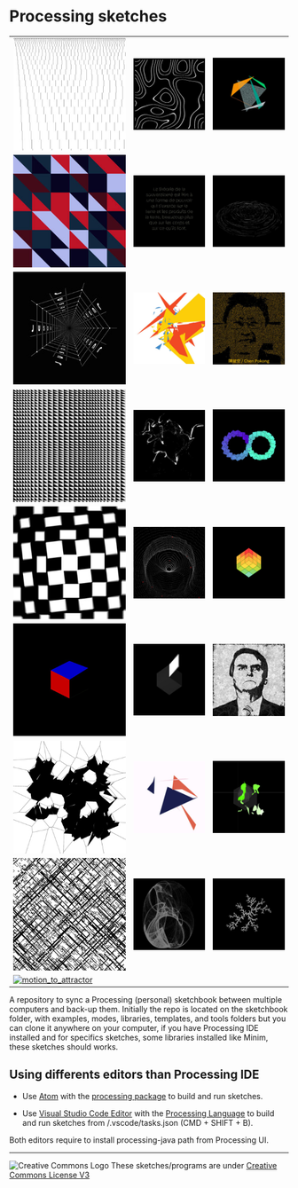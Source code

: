 # Processing sketches

|                                                                                                                                                                                                                        |                                                                                                                                                                                                            |                                                                                                                                                                                                                                                    |
| ---------------------------------------------------------------------------------------------------------------------------------------------------------------------------------------------------------------------- | ---------------------------------------------------------------------------------------------------------------------------------------------------------------------------------------------------------- | -------------------------------------------------------------------------------------------------------------------------------------------------------------------------------------------------------------------------------------------------- |
| [![F_Morellet_by_N_Lebrun](https://raw.githubusercontent.com/nclslbrn/Processing/master/F_Morellet_by_N_Lebrun/F_Morellet_by_N_Lebrun.jpg)](https://github.com/nclslbrn/Processing/tree/master/F_Morellet_by_N_Lebrun) | [![animated_topography](https://raw.githubusercontent.com/nclslbrn/Processing/master/animated_topography/animated_topography.jpg)](https://github.com/nclslbrn/Processing/tree/master/animated_topography) | [![barycentric_coordinate](https://raw.githubusercontent.com/nclslbrn/Processing/master/barycentric_coordinate/barycentric_coordinate.jpg)](https://github.com/nclslbrn/Processing/tree/master/barycentric_coordinate)                             |
| [![triangle_variation](https://raw.githubusercontent.com/nclslbrn/Processing/master/triangle_variation/triangle_variation.jpg)](https://github.com/nclslbrn/Processing/tree/master/triangle_variation)                 | [![chat_with_motions](https://raw.githubusercontent.com/nclslbrn/Processing/master/chat_with_motions/chat_with_motions.jpg)](https://github.com/nclslbrn/Processing/tree/master/chat_with_motions)         | [![cyclic_wave](https://raw.githubusercontent.com/nclslbrn/Processing/master/cyclic_wave/cyclic_wave.jpg)](https://github.com/nclslbrn/Processing/tree/master/cyclic_wave)                                                                         |
| [![so_far_so_good](https://raw.githubusercontent.com/nclslbrn/Processing/master/so_far_so_good/so_far_so_good.jpg)](https://github.com/nclslbrn/Processing/tree/master/so_far_so_good)                                 | [![perlin_dancing_line](https://raw.githubusercontent.com/nclslbrn/Processing/master/perlin_dancing_line/perlin_dancing_line.jpg)](https://github.com/nclslbrn/Processing/tree/master/perlin_dancing_line) | [![recognition](https://raw.githubusercontent.com/nclslbrn/Processing/master/recognition/recognition.jpg)](https://github.com/nclslbrn/Processing/tree/master/recognition)                                                                         |
| [![straight_curve](https://raw.githubusercontent.com/nclslbrn/Processing/master/straight_curve/straight_curve.jpg)](https://github.com/nclslbrn/Processing/tree/master/straight_curve)                                 | [![swirls](https://raw.githubusercontent.com/nclslbrn/Processing/master/swirls/swirls.jpg)](https://github.com/nclslbrn/Processing/tree/master/swirls)                                                     | [![PI_by_four_equal_infinite](https://raw.githubusercontent.com/nclslbrn/Processing/master/PI_by_four_equal_infinite/PI_by_four_equal_infinite.jpg)](https://github.com/nclslbrn/Processing/tree/master/PI_by_four_equal_infinite)                 |
| [![diagonal_grid](https://raw.githubusercontent.com/nclslbrn/Processing/master/diagonal_grid/diagonal_grid.jpg)](https://github.com/nclslbrn/Processing/tree/master/diagonal_grid)                                     | [![Dots cascade](https://raw.githubusercontent.com/nclslbrn/Processing/master/dots_cascade/dots_cascade.jpg)](https://github.com/nclslbrn/Processing/tree/master/dots_cascade)                             | [![cube_of_cubes](https://raw.githubusercontent.com/nclslbrn/Processing/master/cube_of_cubes/cube_of_cubes.jpg)](https://github.com/nclslbrn/Processing/tree/master/cube_of_cubes)                                                                 |
| [![twoDcubes](https://raw.githubusercontent.com/nclslbrn/Processing/master/twoDcubes/twoDcubes.jpg)](https://github.com/nclslbrn/Processing/tree/master/twoDcubes)                                                     | [![rotate_cube_face](https://raw.githubusercontent.com/nclslbrn/Processing/master/rotate_cube_face/rotate_cube_face.jpg)](https://github.com/nclslbrn/Processing/tree/master/rotate_cube_face)             | [![thanks_for_the_decoration](https://raw.githubusercontent.com/nclslbrn/Processing/master/thanks_for_the_decoration/thanks_for_the_decoration.jpg)](https://github.com/nclslbrn/Processing//tree/master/thanks_for_the_decoration/)               |
| [![break_anatomy](https://raw.githubusercontent.com/nclslbrn/Processing/master/break_anatomy/break_anatomy.jpg)](https://github.com/nclslbrn/Processing/tree/master/break_anatomy)                                     | [![divide](https://raw.githubusercontent.com/nclslbrn/Processing/master/divide/divide.jpg)](https://github.com/nclslbrn/Processing/tree/master/divide)                                                     | [![instruction](https://raw.githubusercontent.com/nclslbrn/Processing/master/instruction/instruction.jpg)](https://github.com/nclslbrn/Processing/tree/master/instruction)                                                                         |
| [![Mondrian_city_2D](https://raw.githubusercontent.com/nclslbrn/Processing/master/Mondrian_city_2D/Mondrian_city_2D.png)](https://github.com/nclslbrn/Processing/tree/master/Mondrian_city_2D)                         | [![clifford_attractor](https://raw.githubusercontent.com/nclslbrn/Processing/master/clifford_attractor/clifford_attractor.jpg)](https://github.com/nclslbrn/Processing/tree/master/clifford_attractor)     | [![diffusion_limited_aggregation](https://raw.githubusercontent.com/nclslbrn/Processing/master/diffusion_limited_aggregation/diffusion_limited_aggregation.jpg)](https://github.com/nclslbrn/Processing/tree/master/diffusion_limited_aggregation) |
| [![motion_to_attractor](https://raw.githubusercontent.com/nclslbrn/Processing/master/motion_to_attractor/motion_to_attractor.jpg)](https://github.com/nclslbrn/Processing/tree/master/motion_to_attractor)             |

A repository to sync a Processing (personal) sketchbook between multiple computers and back-up them.
Initially the repo is located on the sketchbook folder, with examples, modes, libraries, templates, and tools folders but you can clone it anywhere on your computer, if you have Processing IDE installed and for specifics sketches, some libraries installed like Minim, these sketches should works.

## Using differents editors than Processing IDE

- Use [Atom](https://atom.io/) with the [processing package](https://github.com/bleikamp/processing) to build and run sketches.

- Use [Visual Studio Code Editor](https://code.visualstudio.com/) with the [Processing Language](https://marketplace.visualstudio.com/items?itemName=Tobiah.language-pde) to build and run sketches from /.vscode/tasks.json (CMD + SHIFT + B).

Both editors require to install processing-java path from Processing UI.

---

<img src="https://mirrors.creativecommons.org/presskit/buttons/88x31/png/by-nc-nd.eu.png" alt="Creative Commons Logo" width="100" height="35"> These sketches/programs are under [Creative Commons License V3](https://creativecommons.org/licenses/by/3.0/)
